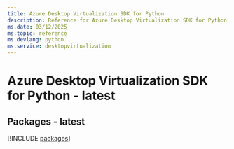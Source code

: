 ```yaml
---
title: Azure Desktop Virtualization SDK for Python
description: Reference for Azure Desktop Virtualization SDK for Python
ms.date: 03/12/2025
ms.topic: reference
ms.devlang: python
ms.service: desktopvirtualization
---
```

# Azure Desktop Virtualization SDK for Python - latest
## Packages - latest
[!INCLUDE [packages](desktop-virtualization-index.md)]